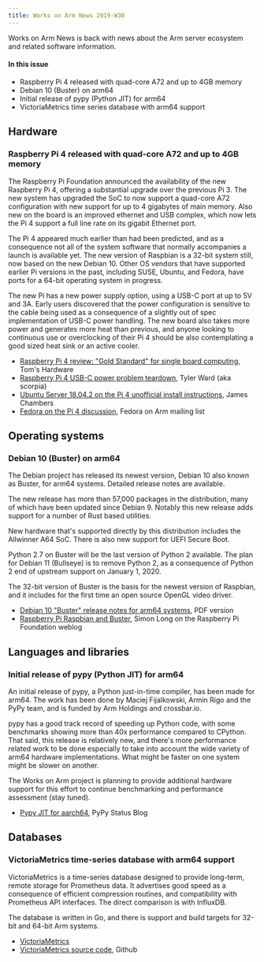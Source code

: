 ```yaml
---
title: Works on Arm News 2019-W30
---
```


Works on Arm News is back with news about the Arm server ecosystem and related software information.

#### In this issue

* Raspberry Pi 4 released with quad-core A72 and up to 4GB memory
* Debian 10 (Buster) on arm64
* Initial release of pypy (Python JIT) for arm64
* VictoriaMetrics time series database with arm64 support

## Hardware

### Raspberry Pi 4 released with quad-core A72 and up to 4GB memory

The Raspberry Pi Foundation announced the availability of the new
Raspberry Pi 4, offering a substantial upgrade over the previous Pi 3.
The new system has upgraded the SoC to now support a quad-core A72
configuration with new support for up to 4 gigabytes of main memory.
Also new on the board is an improved ethernet and USB complex, which
now lets the Pi 4 support a full line rate on its gigabit Ethernet port.

The Pi 4 appeared much earlier than had been predicted, and as a
consequence not all of the system software that normally accompanies
a launch is available yet. The new version of Raspbian is a 32-bit
system still, now based on the new Debian 10. Other OS vendors that
have supported earlier Pi versions in the past, including SUSE, Ubuntu,
and Fedora, have ports for a 64-bit operating system in progress.

The new Pi has a new power supply option, using a USB-C port at
up to 5V and 3A. Early users discovered that the power configuration
is sensitive to the cable being used as a consequence of a slightly
out of spec implementation of USB-C power handling. The new board also
takes more power and generates more heat than previous, and anyone
looking to continuous use or overclocking of their Pi 4 should be
also contemplating a good sized heat sink or an active cooler.

* [Raspberry Pi 4 review: "Gold Standard" for single board computing](https://www.tomshardware.com/reviews/raspberry-pi-4-b,6193.html), Tom's Hardware
* [Raspberry Pi 4 USB-C power problem teardown](https://www.scorpia.co.uk/2019/06/28/pi4-not-working-with-some-chargers-or-why-you-need-two-cc-resistors/), Tyler Ward (aka scorpia)
* [Ubuntu Server 18.04.2 on the Pi 4 unofficial install instructions](https://jamesachambers.com/raspberry-pi-ubuntu-server-18-04-2-installation-guide/), James Chambers
* [Fedora on the Pi 4 discussion](https://lists.fedoraproject.org/archives/list/arm@lists.fedoraproject.org/thread/OFIGDPUDFOA3BB33GVCDHTSGZ2Q77APK/), Fedora on Arm mailing list

## Operating systems

### Debian 10 (Buster) on arm64

The Debian project has released its newest version, Debian 10 also
known as Buster, for arm64 systems. Detailed release notes are available.

The new release has more than 57,000 packages in the distribution,
many of which have been updated since Debian 9. Notably this new
release adds support for a number of Rust based utilities.

New hardware that's supported directly by this distribution includes
the Allwinner A64 SoC. There is also new support for UEFI Secure Boot.

Python 2.7 on Buster will be the last version of Python 2 available.
The plan for Debian 11 (Bullseye) is to remove Python 2, as a consequence
of Python 2 end of upstream support on January 1, 2020.

The 32-bit version of Buster is the basis for the newest version of
Raspbian, and it includes for the first time an open source OpenGL
video driver.

* [Debian 10 "Buster" release notes for arm64 systems](https://www.debian.org/releases/stable/arm64/release-notes.en.pdf), PDF version
* [Raspberry Pi Raspbian and Buster](https://www.raspberrypi.org/blog/buster-the-new-version-of-raspbian/), Simon Long on the Raspberry Pi Foundation weblog

## Languages and libraries

### Initial release of pypy (Python JIT) for arm64

An initial release of pypy, a Python just-in-time compiler, has been made for arm64.
The work has been done by Maciej Fijalkowski, Armin Rigo and the PyPy team, and is
funded by Arm Holdings and crossbar.io.

pypy has a good track record of speeding up Python code, with some
benchmarks showing more than 40x performance compared to CPython.
That said, this release is relatively new, and there's more performance
related work to be done especially to take into account the wide
variety of arm64 hardware implementations. What might be faster on
one system might be slower on another.

The Works on Arm project is planning to provide additional
hardware support for this effort to continue benchmarking
and performance assessment (stay tuned).

* [Pypy JIT for aarch64](https://morepypy.blogspot.com/2019/07/pypy-jit-for-aarch64.html), PyPy Status Blog

## Databases

### VictoriaMetrics time-series database with arm64 support

VictoriaMetrics is a time-series database designed to provide long-term, remote
storage for Prometheus data. It advertises good speed as a consequence of
efficient compression routines, and compatibility with Prometheus API
interfaces. The direct comparison is with InfluxDB.

The database is written in Go, and there is support and build
targets for 32-bit and 64-bit Arm systems.

* [VictoriaMetrics](https://victoriametrics.com/)
* [VictoriaMetrics source code](https://github.com/VictoriaMetrics/VictoriaMetrics), Github
